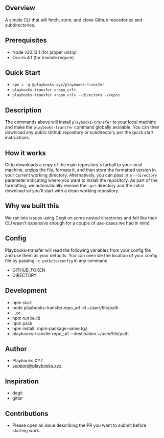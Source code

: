 ## Overview
A simple CLI that will fetch, store, and clone Github repositories and subdirectories.


## Prerequisites
- Node v20.13.1 (for proper unzip)
- Ora v5.4.1 (for module require)


## Quick Start
- `npm i -g @playbooks-xyz/playbooks-transfer`
- `playbooks-transfer <repo_url>`
- `playbooks-transfer <repo_url> --directory ~/repos`

## Description
The commands above will install `playbooks-transfer` to your local machine and make the `playbooks-transfer` command globally available.
You can then download any public Github repository or subdirectory per the quick start instructions.


## How it works
Gitto downloads a copy of the main repository's tarball to your local machine, unzips the file, formats it, and then store the formatted version in your current working directory. Alternatively, you can pass in a `--directory` parameter indicating where you want to install the repository. As part of the formatting, we automatically remove the `.git` directory and the initial download so you'll start with a clean working repository.


## Why we built this
We ran into issues using Degit on some nested directories and felt like their CLI wasn't expansive enough for a couple of use-cases we had in mind.


## Config
Playbooks-transfer will read the following variables from your config file and use them as your defaults. You can override the location of your config file by passing `-c path/to/config` in any command.
- GITHUB_TOKEN
- DIRECTORY


## Development
- npm start
- node playbooks-transfer repo_url -d ~/user/file/path
- ...or...
- npm run build
- npm pack
- npm install ./npm-package-name.tgz
- playbooks-transfer repo_url --destination ~/user/file/path


## Author
- Playbooks XYZ
- support@playbooks.xyz


## Inspiration
- degit
- gittar


## Contributions
- Please open an issue describing the PR you want to submit before starting work.
